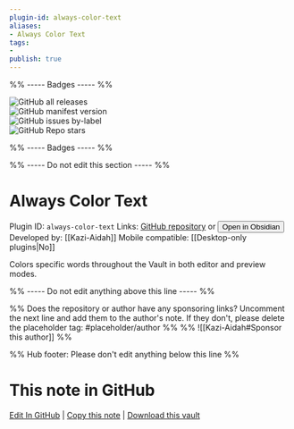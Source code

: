 ```yaml
---
plugin-id: always-color-text
aliases:
- Always Color Text
tags: 
- 
publish: true
---
```


%% ----- Badges ----- %%

![GitHub all releases](https://img.shields.io/github/downloads/Kazi-Aidah/always-color-text/total?color=573E7A&logo=github&style=for-the-badge)   
![GitHub manifest version](https://img.shields.io/github/manifest-json/v/Kazi-Aidah/always-color-text?color=573E7A&logo=github&style=for-the-badge)   
![GitHub issues by-label](https://img.shields.io/github/issues/Kazi-Aidah/always-color-text/help%20wanted?color=573E7A&logo=github&style=for-the-badge)   
![GitHub Repo stars](https://img.shields.io/github/stars/Kazi-Aidah/always-color-text?color=573E7A&logo=github&style=for-the-badge)

%% ----- Badges ----- %%

%% ----- Do not edit this section ----- %%

# Always Color Text

Plugin ID: `always-color-text`
Links: [GitHub repository](https://github.com/Kazi-Aidah/always-color-text) or [<button id=HH>Open in Obsidian</button>](obsidian://show-plugin?id=always-color-text)
Developed by: [[Kazi-Aidah]]
Mobile compatible: [[Desktop-only plugins|No]]

Colors specific words throughout the Vault in both editor and preview modes.

%% ----- Do not edit anything above this line ----- %% 

%% Does the repository or author have any sponsoring links? Uncomment the next line and add them to the author's note. If they don't, please delete the placeholder tag: #placeholder/author %%
%% ![[Kazi-Aidah#Sponsor this author]] %%

%% Hub footer: Please don't edit anything below this line %%

# This note in GitHub

<span class="git-footer">[Edit In GitHub](https://github.dev/obsidian-community/obsidian-hub/blob/main/02%20-%20Community%20Expansions/02.05%20All%20Community%20Expansions/Plugins/always-color-text.md "git-hub-edit-note") | [Copy this note](https://raw.githubusercontent.com/obsidian-community/obsidian-hub/main/02%20-%20Community%20Expansions/02.05%20All%20Community%20Expansions/Plugins/always-color-text.md "git-hub-copy-note") | [Download this vault](https://github.com/obsidian-community/obsidian-hub/archive/refs/heads/main.zip "git-hub-download-vault") </span>

